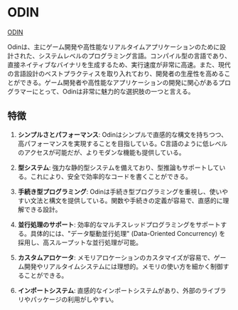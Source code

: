 # ODIN

[ODIN](https://odin-lang.org/)

Odinは、主にゲーム開発や高性能なリアルタイムアプリケーションのために設計された、システムレベルのプログラミング言語。コンパイル型の言語であり、直接ネイティブなバイナリを生成するため、実行速度が非常に高速。また、現代の言語設計のベストプラクティスを取り入れており、開発者の生産性を高めることができる。ゲーム開発者や高性能なアプリケーションの開発に関心があるプログラマーにとって、Odinは非常に魅力的な選択肢の一つと言える。

## 特徴

1. **シンプルさとパフォーマンス**: Odinはシンプルで直感的な構文を持ちつつ、高パフォーマンスを実現することを目指している。C言語のように低レベルのアクセスが可能だが、よりモダンな機能も提供している。

2. **型システム**: 強力な静的型システムを備えており、型推論もサポートしている。これにより、安全で効率的なコードを書くことができる。

3. **手続き型プログラミング**: Odinは手続き型プログラミングを重視し、使いやすい文法と構文を提供している。関数や手続きの定義が容易で、直感的に理解できる設計。

4. **並行処理のサポート**: 効率的なマルチスレッドプログラミングをサポートする。具体的には、"データ駆動並行処理" (Data-Oriented Concurrency) を採用し、高スループットな並行処理が可能。

5. **カスタムアロケータ**: メモリアロケーションのカスタマイズが容易で、ゲーム開発やリアルタイムシステムには理想的。メモリの使い方を細かく制御することができる。

6. **インポートシステム**: 直感的なインポートシステムがあり、外部のライブラリやパッケージの利用がしやすい。
